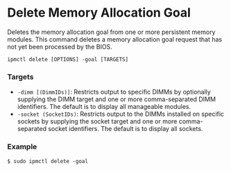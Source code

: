# Delete Memory Allocation Goal

Deletes the memory allocation goal from one or more persistent memory modules. This command deletes a memory allocation goal request that has not yet been processed by the BIOS.

```text
ipmctl delete [OPTIONS] -goal [TARGETS]
```

### **Targets**

* `-dimm [(DimmIDs)]`: Restricts output to specific DIMMs by optionally supplying the DIMM target and one or more comma-separated DIMM identifiers. The default is to display all manageable modules.
* `-socket (SocketIDs)`: Restricts output to the DIMMs installed on specific sockets by supplying the socket target and one or more comma-separated socket identifiers. The default is to display all sockets.

### **Example**

```text
$ sudo ipmctl delete -goal
```


